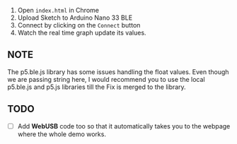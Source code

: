 1. Open `index.html` in Chrome
2. Upload Sketch to Arduino Nano 33 BLE
3. Connect by clicking on the `Connect` button
4. Watch the real time graph update its values.

NOTE
----
The p5.ble.js library has some issues handling the float values. Even though we are passing string here, I would recommend you to use the local p5.ble.js and p5.js libraries till the Fix is merged to the library.

TODO
----
- [ ] Add **WebUSB** code too so that it automatically takes you to the webpage where the whole demo works.